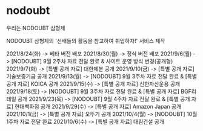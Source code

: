 # nodoubt
우리는 NODOUBT 삼형제

NODOUBT 삼형제의 '선배들의 활동을 참고하여 취업하자!' 서비스 제작

2021/8/24(화) -> 베타 버전 배포
2021/8/30(월) -> 정식 버전 배포
2021/9/6(월) -> [NODOUBT] 9월 2주차 자료 전달 완료 & 사이트 운영 방식 변경(공개형)
2021/9/7(화) -> [특별 공개 자료] 대한제분 공개
2021/9/10(금) -> [특별 공개 자료] 기술보증기금 공개
2021/9/13(월) -> [NODOUBT] 9월 3주차 자료 전달 완료 & [특별 공개 자료] KOICA 공개
2021/9/15(수) -> [특별 공개 자료] 신한자산운용 공개
2021/9/18(토) -> [NODOUBT] 9월 3주차 자료 전달 완료 & [특별 공개 자료] BGF리테일 공개
2021/9/23(목) -> [NODOUBT] 9월 4주차 자료 전달 완료 & [특별 공개 자료] 현대백화점 공개
2021/9/29(수) -> [특별 공개 자료] Amazon Japan 공개
2021/10/1(금) -> [특별 공개 자료] 오뚜기 공개
2021/10/4(월) -> [NODOUBT] 10월 1주차 자료 전달 완료
2021/10/6(수) -> [특별 공개 자료] 대림건설 공개